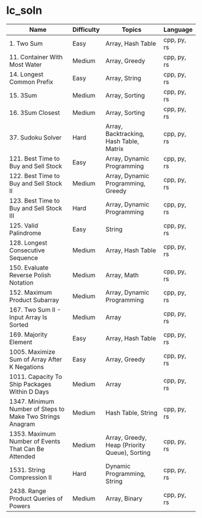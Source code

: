 # lc_soln

| Name | Difficulty | Topics | Language |
| ---- | ---------- | ------ | -------- |
| 1. Two Sum | Easy | Array, Hash Table | cpp, py, rs |
| 11. Container With Most Water | Medium | Array, Greedy | cpp, py, rs |
| 14. Longest Common Prefix | Easy | Array, String | cpp, py, rs |
| 15. 3Sum | Medium | Array, Sorting | cpp, py, rs |
| 16. 3Sum Closest | Medium | Array, Sorting | cpp, py, rs |
| 37. Sudoku Solver | Hard | Array, Backtracking, Hash Table, Matrix | cpp, py, rs |
| 121. Best Time to Buy and Sell Stock | Easy | Array, Dynamic Programming | cpp, py, rs |
| 122. Best Time to Buy and Sell Stock II | Medium | Array, Dynamic Programming, Greedy | cpp, py, rs |
| 123. Best Time to Buy and Sell Stock III | Hard | Array, Dynamic Programming | cpp, py, rs |
| 125. Valid Palindrome | Easy | String | cpp, py, rs |
| 128. Longest Consecutive Sequence | Medium | Array, Hash Table | cpp, py, rs |
| 150. Evaluate Reverse Polish Notation | Medium | Array, Math | cpp, py, rs |
| 152. Maximum Product Subarray | Medium | Array, Dynamic Programming | cpp, py, rs |
| 167. Two Sum II - Input Array Is Sorted | Medium | Array | cpp, py, rs |
| 169. Majority Element | Easy | Array, Hash Table | cpp, py, rs |
| 1005. Maximize Sum of Array After K Negations | Easy | Array, Greedy | cpp, py, rs |
| 1011. Capacity To Ship Packages Within D Days | Medium | Array | cpp, py, rs |
| 1347. Minimum Number of Steps to Make Two Strings Anagram | Medium | Hash Table, String | cpp, py, rs |
| 1353. Maximum Number of Events That Can Be Attended | Medium | Array, Greedy, Heap (Priority Queue), Sorting | cpp, py, rs |
| 1531. String Compression II | Hard | Dynamic Programming, String | cpp, py, rs |
| 2438. Range Product Queries of Powers | Medium | Array, Binary | cpp, py, rs |


